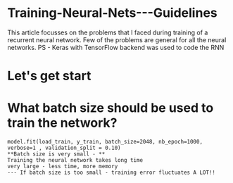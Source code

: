 # Training-Neural-Nets---Guidelines
This article focusses on the problems that I faced during training of a recurrent neural network. Few of the problems are general for all the neural networks. 
PS - Keras with TensorFlow backend was used to code the RNN

# Let's get start 
# What batch size should be used to train the network?
    model.fit(load_train, y_train, batch_size=2048, nb_epoch=1000, verbose=1 , validation_split = 0.10)
    **Batch size is very small - ** 
    Training the neural network takes long time
    very large - less time, more memory
    --- If batch size is too small - training error fluctuates A LOT!!




